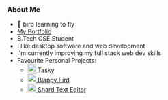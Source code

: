 ### About Me
- 🐤 birb learning to fly
- [My Portfolio](https://abhik002.github.io/)
- B.Tech CSE Student
- I like desktop software and web development
- I'm currently improving my full stack web dev skills
- Favourite Personal Projects:
  - <a href='https://github.com/AbhiK002/Tasky#readme'> <image src='https://user-images.githubusercontent.com/68178267/210785831-2c94a984-9eb5-40ed-901a-e0425d964216.png' height=20> Tasky </a>
  - <a href='https://github.com/AbhiK002/blappy-fird#readme'> <image src='https://user-images.githubusercontent.com/68178267/236674506-59f01fa5-6f53-4667-936b-3f5cbad0499e.png' height=20> Blappy Fird </a>
  - <a href='https://github.com/AbhiK002/shard-editor#readme'> <image src='https://user-images.githubusercontent.com/68178267/217315894-94b674ba-8860-4461-96ec-53727bb57ff0.svg' height=20> Shard Text Editor </a>
